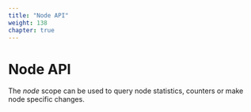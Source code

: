 ```yaml
---
title: "Node API"
weight: 138
chapter: true
---
```


# Node API

The *node* scope can be used to query node statistics, counters or make
node specific changes.
